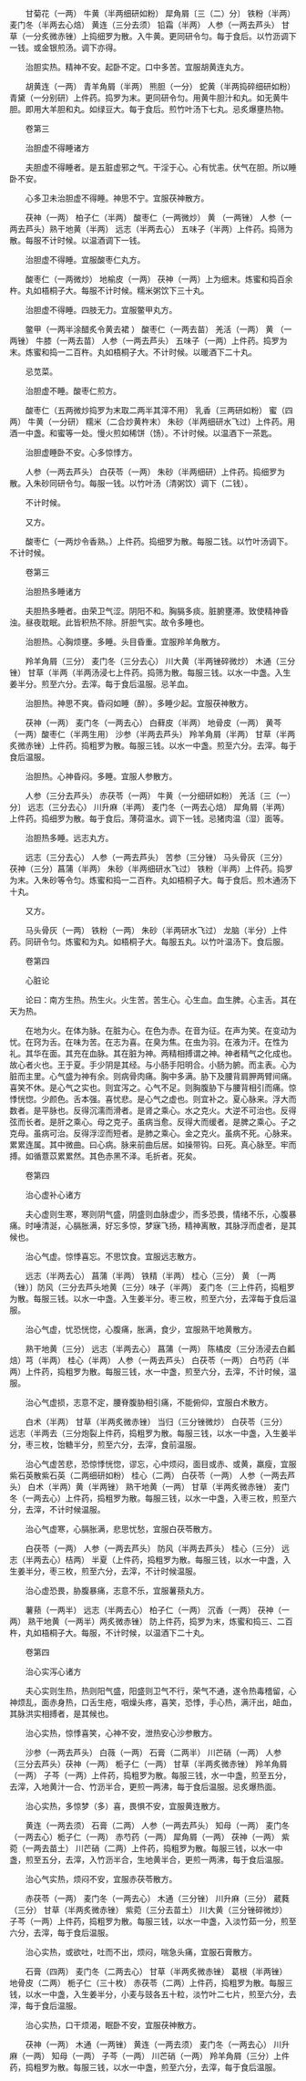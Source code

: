 <!-- { "loadSidebar": true } -->
　　甘菊花（一两） 牛黄（半两细研如粉） 犀角屑〔三（二）分〕 铁粉（半两） 麦门冬（半两去心焙） 黄连（三分去须） 铅霜（半两） 人参（一两去芦头） 甘草（一分炙微赤锉）上捣细罗为散。入牛黄。更同研令匀。每于食后。以竹沥调下一钱。或金银煎汤。调下亦得。

　　治胆实热。精神不安。起卧不定。口中多苦。宜服胡黄连丸方。

　　胡黄连（一两） 青羊角屑（半两） 熊胆（一分） 蛇黄（半两捣碎细研如粉） 青黛（一分别研）上件药。捣罗为末。更同研令匀。用黄牛胆汁和丸。如无黄牛胆。即用大羊胆和丸。如绿豆大。每于食后。煎竹叶汤下七丸。忌炙爆壅热物。

　　卷第三

　　治胆虚不得睡诸方

　　夫胆虚不得睡者。是五脏虚邪之气。干淫于心。心有忧恚。伏气在胆。所以睡卧不安。

　　心多卫未治胆虚不得睡。神思不宁。宜服茯神散方。

　　茯神（一两） 柏子仁（半两） 酸枣仁（一两微炒） 黄 （一两锉） 人参（一两去芦头）熟干地黄（半两） 远志（半两去心） 五味子（半两）上件药。捣筛为散。每服不计时候。以温酒调下一钱。

　　治胆虚不得睡。宜服酸枣仁丸方。

　　酸枣仁（一两微炒） 地榆皮（一两） 茯神（一两）上为细末。炼蜜和捣百余杵。丸如梧桐子大。每服不计时候。糯米粥饮下三十丸。

　　治胆虚不得睡。四肢无力。宜服鳖甲丸方。

　　鳖甲（一两半涂醋炙令黄去裙 ） 酸枣仁（一两去苗） 羌活（一两） 黄 （一两锉） 牛膝（一两去苗） 人参（一两去芦头） 五味子（一两）上件药。捣罗为末。炼蜜和捣一二百杵。丸如梧桐子大。不计时候。以暖酒下二十丸。

　　忌苋菜。

　　治胆虚不睡。酸枣仁煎方。

　　酸枣仁（五两微炒捣罗为末取二两半其滓不用） 乳香（三两研如粉） 蜜（四两） 牛黄（一分研） 糯米（二合炒黄杵末） 朱砂（半两细研水飞过）上件药。用酒一中盏。和蜜等一处。慢火煎如稀饼（饧）。不计时候。以温酒下一茶匙。

　　治胆虚睡卧不安。心多惊悸方。

　　人参（一两去芦头） 白茯苓（一两） 朱砂（半两细研）上件药。捣细罗为散。入朱砂同研令匀。每服一钱。以竹叶汤（清粥饮）调下（二钱）。

　　不计时候。

　　又方。

　　酸枣仁（一两炒令香熟。）上件药。捣细罗为散。每服二钱。以竹叶汤调下。不计时候。

　　卷第三

　　治胆热多睡诸方

　　夫胆热多睡者。由荣卫气涩。阴阳不和。胸膈多痰。脏腑壅滞。致使精神昏浊。昼夜耽眠。此皆积热不除。肝胆气实。故令多睡也。

　　治胆热。心胸烦壅。多睡。头目昏重。宜服羚羊角散方。

　　羚羊角屑（三分） 麦门冬（三分去心） 川大黄（半两锉碎微炒） 木通（三分锉） 甘草（半两（半两汤浸七上件药。捣筛为散。每服三钱。以水一中盏。入生姜半分。煎至六分。去滓。每于食后温服。忌羊血。

　　治胆热。神思不爽。昏闷如睡（醉）。多睡少起。宜服茯神散方。

　　茯神（一两） 麦门冬（一两去心） 白藓皮（半两） 地骨皮（一两） 黄芩（一两）酸枣仁（半两生用） 沙参（半两去芦头） 羚羊角屑（半两） 甘草（半两炙微赤锉）上件药。捣粗罗为散。每服三钱。以水一中盏。煎至六分。去滓。每于食后温服。

　　治胆热。心神昏闷。多睡。宜服人参散方。

　　人参（三分去芦头） 赤茯苓（一两） 牛黄（一分细研如粉） 羌活〔三（一）分〕 远志（三分去心） 川升麻（半两） 麦门冬（一两去心焙） 犀角屑（半两）上件药。捣细罗为散。每于食后。薄荷温水。调下一钱。忌猪肉温（湿）面等。

　　治胆热多睡。远志丸方。

　　远志（三分去心） 人参（一两去芦头） 苦参（三分锉） 马头骨灰（三分） 茯神（三分）菖蒲（半两） 朱砂（半两细研水飞过） 铁粉（半两）上件药。捣罗为末。入朱砂等令匀。炼蜜和捣一二百杵。丸如梧桐子大。每于食后。煎木通汤下十丸。

　　又方。

　　马头骨灰（一两） 铁粉（一两） 朱砂（半两研水飞过） 龙脑（半分）上件药。同研令匀。炼蜜和为丸。如梧桐子大。每服五丸。以竹叶温汤下。食后服。

　　卷第四

　　心脏论

　　论曰：南方生热。热生火。火生苦。苦生心。心生血。血生脾。心主舌。其在天为热。

　　在地为火。在体为脉。在脏为心。在色为赤。在音为征。在声为笑。在变动为忧。在窍为舌。在味为苦。在志为喜。在臭为焦。在虫为羽。在液为汗。在性为礼。其华在面。其充在血脉。其在脏为神。两精相搏谓之神。神者精气之化成也。故心者火也。王于夏。手少阴是其经。与小肠手阳明合。小肠为腑。而主表。心为脏而主里。心气盛为神有余。则病骨肉痛。胸中多满。胁下及腰背肩胛两臂间痛。喜笑不休。是心气之实也。则宜泻之。心气不足。则胸腹胁下与腰背相引而痛。惊悸恍惚。少颜色。舌本强。喜忧悲。是心气之虚也。则宜补之。夏心脉来。浮大而数者。是平脉也。反得沉濡而滑者。是肾之乘心。水之克火。大逆不可治也。反得弦而长者。是肝之乘心。母之克子。虽病当愈。反得大而缓者。是脾之乘心。子之克母。虽病可治。反得浮涩而短者。是肺之乘心。金之克火。虽病不死。心脉来。累累连属。其中微曲。曰心病。脉来前曲后居。如操带钩。曰死。真心脉至。牢而搏。如循薏苡累累然。其色赤黑不泽。毛折者。死矣。

　　卷第四

　　治心虚补心诸方

　　夫心虚则生寒，寒则阴气盛，阴盛则血脉虚少，而多恐畏，情绪不乐，心腹暴痛。时唾清涎，心膈胀满，好忘多惊，梦寐飞扬，精神离散，其脉浮而虚者，是其候也。

　　治心气虚。惊悸喜忘。不思饮食。宜服远志散方。

　　远志（半两去心） 菖蒲（半两） 铁精（半两） 桂心（三分） 黄 〔一两（锉）〕防风（三分去芦头地黄（三分）味子（半两） 麦门冬（三上件药，捣粗罗为散。每服三钱。以水一中盏。入生姜半分。枣三枚，煎至六分，去滓每于食后温服。

　　治心气虚，忧恐恍惚，心腹痛，胀满，食少，宜服熟干地黄散方。

　　熟干地黄（三分） 远志（半两去心） 菖蒲（一两） 陈橘皮（三分汤浸去白瓤焙）芎（半两） 桂心（半两） 人参（一两去芦头） 白茯苓（一两） 白芍药（半两）上件药，捣粗罗为散。每服三钱，水一中盏，煎至六分，去滓，不计时候，温服。

　　治心气虚损，志意不定，腰脊腹胁相引痛，不能俯仰，宜服白术散方。

　　白术（半两） 甘草（半两炙微赤锉） 当归（三分锉微炒） 白茯苓（三分） 远志（半两去（三分炮裂上件药，捣粗罗为散。每服三钱，以水一中盏，入生姜半分，枣三枚，饴糖半分，煎至六分，去滓，食前温服。

　　治心气虚苦悲，恐惊悸恍惚，谬忘，心中烦闷，面目或赤、或黄，羸瘦，宜服紫石英散紫石英（二两细研如粉） 桂心（二两） 白茯苓（一两） 人参（一两去芦头） 白术（半两）黄（半两锉） 熟干地黄（一两） 甘草（半两炙微赤锉） 麦门冬（一两去心）上件药，捣粗罗为散。每服三钱，以水一中盏，入枣三枚，煎至六分，去滓，不计时候温服。

　　治心气虚寒，心膈胀满，悲思忧愁，宜服白茯苓散方。

　　白茯苓（一两） 人参（一两去芦头） 防风（半两去芦头） 桂心（三分） 远志（半两去心）桔两） 半夏（上件药，捣粗罗为散。每服三钱，以水一中盏，入生姜半分，枣三枚，煎至六分，去滓，不计时候温服。

　　治心虚恐畏，胁腹暴痛，志意不乐，宜服薯蓣丸方。

　　薯蓣（一两半） 远志（半两去心） 柏子仁（一两） 沉香（一两） 茯神（一两） 熟干地黄（一两半）两炙微赤锉） 防上件药，捣罗为末，炼蜜和捣三、二百杵，丸如梧桐子大。每服，不计时候，以温酒下二十丸。

　　卷第四

　　治心实泻心诸方

　　夫心实则生热，热则阳气盛，阳盛则卫气不行，荣气不通，遂令热毒稽留，心神烦乱，面赤身热，口舌生疮，咽燥头疼，喜笑，恐悸，手心热，满汗出，衄血，其脉洪实相搏者，是其候也。

　　治心实热，惊悸喜笑，心神不安，泄热安心沙参散方。

　　沙参（一两去芦头） 白薇（一两） 石膏（二两半） 川芒硝（一两） 人参（三分去芦头）茯神（一两） 栀子仁（一两） 甘草（半两炙微赤锉） 羚羊角屑（一两） 子芩（一两）上件药，捣粗罗为散。每服三钱，水一中盏，煎至五分，去滓，入地黄汁一合、竹沥半合，更煎一两沸，每于食后温服。忌炙爆热面。

　　治心实热，多惊梦（多）喜，畏惧不安，宜服黄连散方。

　　黄连（一两去须） 石膏（二两） 人参（一两去芦头） 知母（一两） 麦门冬（一两去心）栀子仁（一两） 赤芍药（一两） 犀角屑（一两） 茯神（一两） 紫菀（一两去苗土） 川芒硝（二两）上件药，捣粗罗为散。每服三钱，以水一中盏，煎至五分，去滓，入竹沥半合，生地黄半合，更煎一两沸，每于食后温服。

　　治心气实热，烦闷不安，宜服赤茯苓散方。

　　赤茯苓（一两） 麦门冬（一两去心） 木通（三分锉） 川升麻（三分） 葳蕤（三分） 甘草（半两炙微赤锉） 紫菀（三分去苗土） 川大黄（三分锉碎微炒） 子芩（一两）上件药，捣粗罗为散。每服三钱，以水一中盏，入淡竹茹一分，煎至六分，去滓，每于食后温服。

　　治心实热，或欲吐，吐而不出，烦闷，喘急头痛，宜服石膏散方。

　　石膏（四两） 麦门冬（二两去心） 甘草（半两炙微赤锉） 葛根（半两锉） 地骨皮（二两） 栀子仁（三十枚） 赤茯苓（二两）上件药，捣粗罗为散。每服三钱，以水一中盏，入生姜半分，小麦与豉各五十粒，淡竹叶二七片，煎至六分，去滓，每于食后温服。

　　治心实热，口干烦渴，眠卧不安，宜服茯神散方。

　　茯神（一两） 木通（一两锉） 黄连（一两去须） 麦门冬（一两去心） 川升麻（一两） 知母（一两） 子芩（一两） 川芒硝（一两） 羚羊角屑（三分）上件药，捣粗罗为散。每服三钱，以水一中盏，煎至六分，去滓，每于食后温服。

